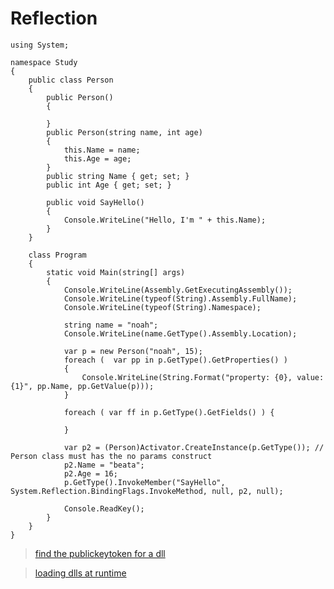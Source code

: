 # Reflection

    using System;

    namespace Study
    {
        public class Person
        {
            public Person()
            {

            }
            public Person(string name, int age)
            {
                this.Name = name;
                this.Age = age;
            }
            public string Name { get; set; }
            public int Age { get; set; }

            public void SayHello()
            {
                Console.WriteLine("Hello, I'm " + this.Name);
            }
        }

        class Program
        {
            static void Main(string[] args)
            {
                Console.WriteLine(Assembly.GetExecutingAssembly());
                Console.WriteLine(typeof(String).Assembly.FullName);
                Console.WriteLine(typeof(String).Namespace);

                string name = "noah";
                Console.WriteLine(name.GetType().Assembly.Location);

                var p = new Person("noah", 15);
                foreach (  var pp in p.GetType().GetProperties() )
                {
                    Console.WriteLine(String.Format("property: {0}, value: {1}", pp.Name, pp.GetValue(p)));                
                }
                
                foreach ( var ff in p.GetType().GetFields() ) {
                
                }

                var p2 = (Person)Activator.CreateInstance(p.GetType()); // Person class must has the no params construct
                p2.Name = "beata";
                p2.Age = 16;
                p.GetType().InvokeMember("SayHello", System.Reflection.BindingFlags.InvokeMethod, null, p2, null);

                Console.ReadKey();
            }
        }
    }


> [find the publickeytoken for a dll](https://stackoverflow.com/questions/1710935/how-do-i-find-the-publickeytoken-for-a-particular-dll)

> [loading dlls at runtime](https://stackoverflow.com/questions/18362368/loading-dlls-at-runtime-in-c-sharp)
